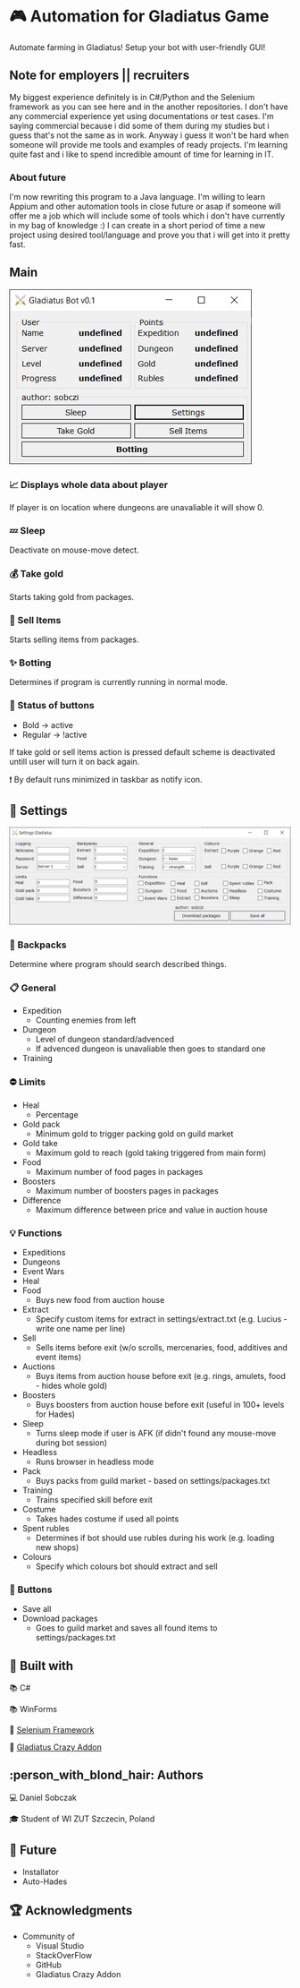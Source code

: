 # :video_game: Automation for Gladiatus Game
Automate farming in Gladiatus! Setup your bot with user-friendly GUI!

## Note for employers || recruiters
My biggest experience definitely is in C#/Python and the Selenium framework as you can see here and in the another repositories.
I don't have any commercial experience yet using documentations or test cases.
I'm saying commercial because i did some of them during my studies but i guess that's not the same as in work.
Anyway i guess it won't be hard when someone will provide me tools and examples of ready projects. 
I'm learning quite fast and i like to spend incredible amount of time for learning in IT.
### About future
I'm now rewriting this program to a Java language.
I'm willing to learn Appium and other automation tools in close future or asap if someone will offer me a job which will include some of tools which i don't have currently in my bag of knowledge :) I can create in a short period of time a new project using desired tool/language and prove you that i will get into it pretty fast. 

## Main
![Screenshot](resources/Gladiatus_main_form.JPG)

### :chart_with_upwards_trend: Displays whole data about player
If player is on location where dungeons are unavaliable it will show 0.
### :zzz: Sleep
Deactivate on mouse-move detect.
### :moneybag: Take gold
Starts taking gold from packages.
### :bank: Sell Items
Starts selling items from packages.
### :sparkles: Botting
Determines if program is currently running in normal mode.
### :radio_button: Status of buttons
* Bold -> active
* Regular -> !active

If take gold or sell items action is pressed default scheme is deactivated untill user will turn it on back again.

:heavy_exclamation_mark: By default runs minimized in taskbar as notify icon.

## :wrench: Settings
![Screenshot](resources/Gladiatus_settings_form.JPG)
### :handbag: Backpacks
Determine where program should search described things.
### :clipboard: General
* Expedition
  * Counting enemies from left
* Dungeon
  * Level of dungeon standard/advenced
  * If advenced dungeon is unavaliable then goes to standard one
* Training 
### :no_entry: Limits
* Heal
  * Percentage
* Gold pack
  * Minimum gold to trigger packing gold on guild market
* Gold take
  * Maximum gold to reach (gold taking triggered from main form)
* Food  
  * Maximum number of food pages in packages
* Boosters
  * Maximum number of boosters pages in packages
* Difference 
  * Maximum difference between price and value in auction house
### :bulb: Functions
* Expeditions
* Dungeons
* Event Wars
* Heal
* Food 
  * Buys new food from auction house
* Extract 
  * Specify custom items for extract in settings/extract.txt (e.g. Lucius - write one name per line)
* Sell 
  * Sells items before exit (w/o scrolls, mercenaries, food, additives and event items)
* Auctions 
  * Buys items from auction house before exit (e.g. rings, amulets, food - hides whole gold)
* Boosters 
  * Buys boosters from auction house before exit (useful in 100+ levels for Hades)
* Sleep 
  * Turns sleep mode if user is AFK (if didn't found any mouse-move during bot session)
* Headless 
  * Runs browser in headless mode
* Pack 
  * Buys packs from guild market - based on settings/packages.txt 
* Training 
  * Trains specified skill before exit
* Costume 
  * Takes hades costume if used all points
* Spent rubles 
  * Determines if bot should use rubles during his work (e.g. loading new shops)
* Colours 
  * Specify which colours bot should extract and sell
  
### :radio_button: Buttons
* Save all
* Download packages 
  * Goes to guild market and saves all found items to settings/packages.txt 

## :hammer: Built with
:books: C#

:books: WinForms

:link: [Selenium Framework](https://github.com/SeleniumHQ/selenium)

:link: [Gladiatus Crazy Addon](https://github.com/DinoDevs/GladiatusCrazyAddon)

## :person_with_blond_hair: Authors
:computer: Daniel Sobczak

:mortar_board: Student of WI ZUT Szczecin, Poland

## :pushpin: Future
* Installator
* Auto-Hades

## :trophy: Acknowledgments
* Community of
  * Visual Studio
  * StackOverFlow
  * GitHub
  * Gladiatus Crazy Addon
